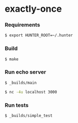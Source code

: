 # exactly-once

### Requirements
```bash
$ export HUNTER_ROOT=~/.hunter
```

### Build
```bash
$ make
```

### Run echo server
```bash
$ _builds/main
```

```bash
$ nc -4u localhost 3000
```

### Run tests
```bash
$ _builds/simple_test
```
